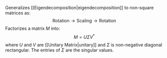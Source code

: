 Generalizes [[Eigendecomposition|eigendecomposition]] to non-square matrices as:
$$
\text{Rotation}\rightarrow\text{Scaling}\rightarrow\text{Rotation}
$$
Factorizes a matrix $M$ into:$$
M = U\Sigma V^*
$$where $U$ and $V$ are [[Unitary Matrix|unitary]] and $\Sigma$ is non-negative diagonal rectangular.
The entries of $\Sigma$ are the singular values.